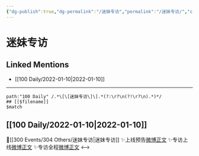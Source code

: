 ```yaml
---
{"dg-publish":true,"dg-permalink":"/迷妹专访","permalink":"/迷妹专访/","created":"2022-12-22T16:41:15.000+08:00","updated":"2023-01-04T14:07:28.018+08:00"}
---
```


# 迷妹专访

## Linked Mentions
- [[100 Daily/2022-01-10\|2022-01-10]]


---

```expander
path:"100 Daily" /.*\[\[迷妹专访\]\].*(?:\r?\n(?!\r?\n).*)*/
## [[$filename]]
$match
```
## [[100 Daily/2022-01-10\|2022-01-10]]
💫[[300 Events/304 Others/迷妹专访\|迷妹专访]]
✨上线预告[微博正文](https://m.weibo.cn/6466290670/4724038528926741)
✨专访上线[微博正文](https://m.weibo.cn/6466290670/4724059860371282)
✨专访全程[微博正文](https://m.weibo.cn/6466290670/4724079782789427)
<-->